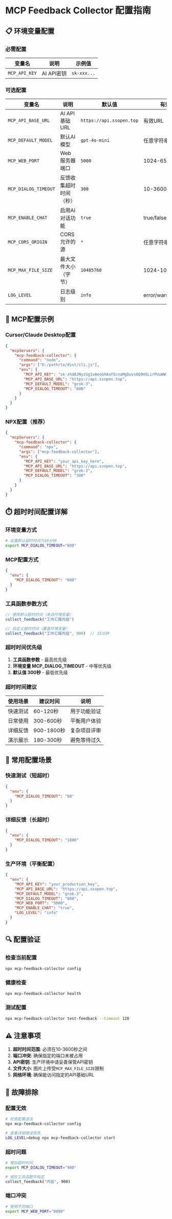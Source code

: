 # MCP Feedback Collector 配置指南

## 📋 环境变量配置

### 必需配置

| 变量名 | 说明 | 示例值 |
|--------|------|--------|
| `MCP_API_KEY` | AI API密钥 | `sk-xxx...` |

### 可选配置

| 变量名 | 说明 | 默认值 | 有效范围 |
|--------|------|--------|----------|
| `MCP_API_BASE_URL` | AI API基础URL | `https://api.ssopen.top` | 有效URL |
| `MCP_DEFAULT_MODEL` | 默认AI模型 | `gpt-4o-mini` | 任意字符串 |
| `MCP_WEB_PORT` | Web服务器端口 | `5000` | 1024-65535 |
| `MCP_DIALOG_TIMEOUT` | 反馈收集超时时间（秒） | `300` | 10-3600 |
| `MCP_ENABLE_CHAT` | 启用AI对话功能 | `true` | true/false |
| `MCP_CORS_ORIGIN` | CORS允许的源 | `*` | 任意字符串 |
| `MCP_MAX_FILE_SIZE` | 最大文件大小（字节） | `10485760` | 1024-104857600 |
| `LOG_LEVEL` | 日志级别 | `info` | error/warn/info/debug |

## 🔧 MCP配置示例

### Cursor/Claude Desktop配置

```json
{
  "mcpServers": {
    "mcp-feedback-collector": {
      "command": "node",
      "args": ["D:/path/to/dist/cli.js"],
      "env": {
        "MCP_API_KEY": "sk-zhdAJNyzSg1vAeoGhAaY5cnaMgDuvs0Q9H5LirPUuWW7hQGr",
        "MCP_API_BASE_URL": "https://api.ssopen.top",
        "MCP_DEFAULT_MODEL": "grok-3",
        "MCP_DIALOG_TIMEOUT": "600"
      }
    }
  }
}
```

### NPX配置（推荐）

```json
{
  "mcpServers": {
    "mcp-feedback-collector": {
      "command": "npx",
      "args": ["mcp-feedback-collector"],
      "env": {
        "MCP_API_KEY": "your_api_key_here",
        "MCP_API_BASE_URL": "https://api.ssopen.top",
        "MCP_DEFAULT_MODEL": "grok-3",
        "MCP_DIALOG_TIMEOUT": "300"
      }
    }
  }
}
```

## ⏱️ 超时时间配置详解

### 环境变量方式

```bash
# 设置默认超时时间为10分钟
export MCP_DIALOG_TIMEOUT="600"
```

### MCP配置方式

```json
{
  "env": {
    "MCP_DIALOG_TIMEOUT": "600"
  }
}
```

### 工具函数参数方式

```typescript
// 使用默认超时时间（来自环境变量）
collect_feedback("工作汇报内容")

// 自定义超时时间（覆盖环境变量）
collect_feedback("工作汇报内容", 900)  // 15分钟
```

### 超时时间优先级

1. **工具函数参数** - 最高优先级
2. **环境变量 MCP_DIALOG_TIMEOUT** - 中等优先级
3. **默认值 300秒** - 最低优先级

### 超时时间建议

| 使用场景 | 建议时间 | 说明 |
|---------|---------|------|
| 快速测试 | 60-120秒 | 用于功能验证 |
| 日常使用 | 300-600秒 | 平衡用户体验 |
| 详细反馈 | 900-1800秒 | 复杂项目评审 |
| 演示展示 | 180-300秒 | 避免等待过久 |

## 🎯 常用配置场景

### 快速测试（短超时）

```json
{
  "env": {
    "MCP_DIALOG_TIMEOUT": "60"
  }
}
```

### 详细反馈（长超时）

```json
{
  "env": {
    "MCP_DIALOG_TIMEOUT": "1800"
  }
}
```

### 生产环境（平衡配置）

```json
{
  "env": {
    "MCP_API_KEY": "your_production_key",
    "MCP_API_BASE_URL": "https://api.ssopen.top",
    "MCP_DEFAULT_MODEL": "grok-3",
    "MCP_DIALOG_TIMEOUT": "600",
    "MCP_WEB_PORT": "5000",
    "MCP_ENABLE_CHAT": "true",
    "LOG_LEVEL": "info"
  }
}
```

## 🔍 配置验证

### 检查当前配置

```bash
npx mcp-feedback-collector config
```

### 健康检查

```bash
npx mcp-feedback-collector health
```

### 测试配置

```bash
npx mcp-feedback-collector test-feedback --timeout 120
```

## ⚠️ 注意事项

1. **超时时间范围**: 必须在10-3600秒之间
2. **端口冲突**: 确保指定的端口未被占用
3. **API密钥**: 生产环境中请妥善保管API密钥
4. **文件大小**: 图片上传受`MCP_MAX_FILE_SIZE`限制
5. **网络环境**: 确保能访问指定的API基础URL

## 🐛 故障排除

### 配置无效

```bash
# 检查配置语法
npx mcp-feedback-collector config

# 查看详细错误信息
LOG_LEVEL=debug npx mcp-feedback-collector start
```

### 超时问题

```bash
# 增加超时时间
export MCP_DIALOG_TIMEOUT="900"

# 或在工具函数中指定
collect_feedback("内容", 900)
```

### 端口冲突

```bash
# 使用不同端口
export MCP_WEB_PORT="8080"
```
